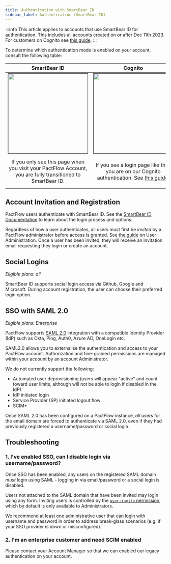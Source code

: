 ```yaml
---
title: Authentication with SmartBear ID
sidebar_label: Authentication (SmartBear ID)
---
```


:::info
This article applies to accounts that use SmartBear ID for authentication. This includes all accounts created on or after Dec 11th 2023. For customers on Cognito see [this guide](./legacy).
:::

To determine which authentication mode is enabled on your account, consult the following table:

| SmartBear ID | Cognito | Both |
|:---:|:--------------:|:--:|
| <img border="1" width="250" src="/ui/login-sbid-only.png" description="Login Screen - SBID" /> | <img border="1" width="250" src="/ui/login-cognito-only.png" description="Login Screen - Cognito" /> | <img border="1" width="250" src="/ui/login-cognito-and-sbid.png" description="Login Screen - Both" />
| If you only see this page when you visit your PactFlow Account, you are fully transitioned to SmartBear ID. | If you see a login page like this, you are on our Cognito authentication. See [this guide](./legacy). | If there is a "SMARTBEAR ID" button on your login screen like this, you have _both_ enabled and are in the process of migrating to SmartBear ID. |

## Account Invitation and Registration

PactFlow users authenticate with SmartBear ID. See the [SmartBear ID Documentation](https://support.smartbear.com/sbid/docs/) to learn about the login process and options. 

Regardless of how a user authenticates, all users must first be _invited_ by a PactFlow administrator before access is granted. See [the guide](/docs/user-interface/settings/users#invite-users) on User Administration. Once a user has been invited, they will receive an invitation email requesting they login or create an account.

## Social Logins

_Eligible plans: all_

SmartBear ID supports social login access via Github, Google and Microsoft. During account registration, the user can choose their preferred login option. 

## SSO with SAML 2.0

_Eligible plans: Enterprise_

PactFlow supports [SAML 2.0](https://en.wikipedia.org/wiki/SAML_2.0) integration with a compatible Identity Provider (IdP) such as Okta, Ping, Auth0, Azure AD, OneLogin etc.

SAML2.0 allows you to externalise the authentication and access to your PactFlow account. Authorization and fine-grained permissions are managed within your account by an account Administrator.

We do not currently support the following:

- Automated user deprovisioning (users will appear "active" and count toward user limits, although will not be able to login if disabled in the IdP)
- IdP initiated login
- Service Provider (SP) initiated logout flow
- SCIM* 

Once SAML 2.0 has been configured on a PactFlow instance, _all_ users for the email domain are forced to authenticate via SAML 2.0, even if they had previously registered a username/password or social login.

## Troubleshooting

### 1. I've enabled SSO, can I disable login via username/password?

Once SSO has been enabled, any users on the registered SAML domain _must_ login using SAML - logging in via email/password or a social login is disabled.

Users not attached to the SAML domain that have been invited may login using any form. Inviting users is controlled by the [`user:invite` permission](https://docs.pactflow.io/docs/permissions/#userinvite), which by default is only available to Administrators. 

We recommend at least one administrative user that can login with username and password in order to address break-glass scenarios (e.g. if your SSO provider is down or misconfigured).

### 2. I'm an enterprise customer and need SCIM enabled

Please contact your Account Manager so that we can enabled our legacy authentication on your account.